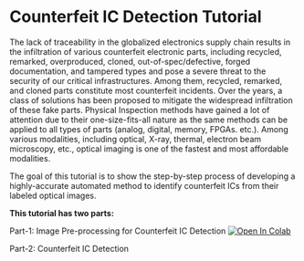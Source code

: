 # Counterfeit IC Detection Tutorial
The lack of traceability in the globalized electronics supply chain results in the infiltration of various counterfeit electronic parts, including recycled, remarked, overproduced, cloned, out-of-spec/defective, forged documentation, and tampered types and pose a severe threat to the security of our critical infrastructures. Among them, recycled, remarked, and cloned parts constitute most counterfeit incidents. Over the years, a class of solutions has been proposed to mitigate the widespread infiltration of these fake parts. Physical Inspection methods have gained a lot of attention due to their one-size-fits-all nature as the same methods can be applied to all types of parts (analog, digital, memory, FPGAs. etc.). Among various modalities, including optical, X-ray, thermal, electron beam microscopy, etc., optical imaging is one of the fastest and most affordable modalities.

The goal of this tutorial is to show the step-by-step process of developing a highly-accurate automated method to identify counterfeit ICs from their labeled optical images.

**This tutorial has two parts:**

Part-1: Image Pre-processing for Counterfeit IC Detection <a href="https://colab.research.google.com/github/shajibghosh/colabtools/counterfeit-ic-detection-tutorial/blob/main/image_preprocessing_counterfeit_detection.ipynb">
  <img src="https://colab.research.google.com/assets/colab-badge.svg" alt="Open In Colab"/>
</a>

Part-2: Counterfeit IC Detection 
